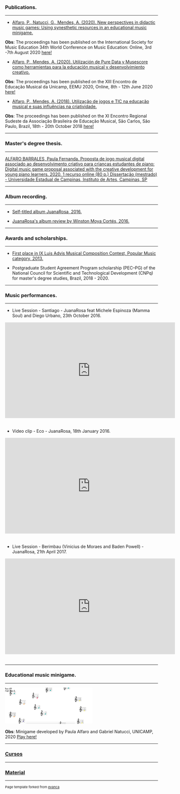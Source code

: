 ### Publications.
---
- [Alfaro, P., Natucci, G., Mendes, A. (2020). New perspectives in didactic music games: Using synesthetic resources in an educational music minigame.](https://www.researchgate.net/publication/344259985_New_perspectives_in_didactic_music_games_Using_synesthetic_resources_in_an_educational_music_minigame)

**Obs**: The proceedings has been published on the International Society for Music Education 34th World Conference on Music Education: Online, 3rd -7th August 2020 [here!](https://www.isme.org/sites/default/files/documents/Proceedings%20final%202020%20ISME%20WORLD%20CONFERENCE.pdf)

- [Alfaro, P., Mendes, A. (2020). Utilización de Pure Data y Musescore como herramientas para la educación musical y desenvolvimiento creativo.](https://www.researchgate.net/publication/343774702_Utilizacion_de_Pure_Data_y_Musescore_como_herramientas_para_la_educacion_musical_y_desenvolvimiento_creativo)

**Obs**: The proceedings has been published on the XIII Encontro de Educação Musical da Unicamp, EEMU 2020, Online, 8th - 12th June 2020 [here!](https://sites.google.com/dac.unicamp.br/eemu/anais/2020?authuser=0)

- [Alfaro, P., Mendes, A. (2018). Utilização de jogos e TIC na educação musical e suas influências na criatividade.](https://www.researchgate.net/publication/343774857_Utilizacao_de_jogos_e_TIC_na_educacao_musical_e_suas_influencias_na_criatividade)

**Obs**: The proceedings has been published on the XI	Encontro	Regional	Sudeste	da	Associação	Brasileira	de	Educação	Musical, São	Carlos, São Paulo, Brazil, 18th - 20th October 2018 [here!](http://abemeducacaomusical.com.br/conferencias/index.php/sd2018/regsd/paper/viewFile/3230/1774)


---
### Master's degree thesis.
---

[ALFARO BARRALES, Paula Fernanda. Proposta de jogo musical digital associado ao desenvolvimento criativo para crianças estudantes de piano: Digital music game proposal associated with the creative development for young piano learners. 2020. 1 recurso online (80 p.) Dissertação (mestrado) - Universidade Estadual de Campinas, Instituto de Artes, Campinas, SP](http://repositorio.unicamp.br/jspui/handle/REPOSIP/344240)

---
### Album recording.
---

- [Self-titled album JuanaRosa, 2016.](https://open.spotify.com/album/1VhniXD6lELfiDeZhNWL8b?si=VX0VqfjtRTicp5l5BWs0xQ)

- [JuanaRosa's album review by Winston Moya Cortés, 2016.](https://scielo.conicyt.cl/scielo.php?script=sci_arttext&pid=S0716-27902017000100163)

---
### Awards and scholarships.
---

- [First place in IX Luis Advis Musical Composition Contest, Popular Music category, 2013.](https://luisadvis.cultura.gob.cl/ganadores)

- Postgraduate Student Agreement Program scholarship (PEC–PG) of the National Council for Scientific and Technological Development (CNPq) for master's degree studies, Brazil, 2018 - 2020.

---
### Music performances.
---

- Live Session - Santiago - JuanaRosa feat Michele Espinoza (Mamma Soul) and Diego Urbano, 23th October 2016.

<iframe width="560" height="315" src="https://www.youtube.com/embed/iyOnEmmdgeM" frameborder="0" allow="accelerometer; autoplay; clipboard-write; encrypted-media; gyroscope; picture-in-picture" allowfullscreen></iframe><br><br>

- Video clip - Eco - JuanaRosa, 18th January 2016.

<iframe width="560" height="315" src="https://www.youtube.com/embed/Bvq0-om3bqg" frameborder="0" allow="accelerometer; autoplay; clipboard-write; encrypted-media; gyroscope; picture-in-picture" allowfullscreen></iframe><br><br>

- Live Session - Berimbau (Vinicius de Moraes and Baden Powell) - JuanaRosa, 21th April 2017.

<iframe width="560" height="315" src="https://www.youtube.com/embed/x-rNjgch8P8" frameborder="0" allow="accelerometer; autoplay; clipboard-write; encrypted-media; gyroscope; picture-in-picture" allowfullscreen></iframe><br><br>


---
### Educational music minigame.
---

[<img src="images/Imagen_Juego.png?raw=true" style="width: 30vw; min-width: 150px;" alt="Logo" />](https://gctucci.itch.io/simon-sings)

**Obs**: Minigame developed by Paula Alfaro and Gabriel Natucci, UNICAMP, 2020 [Play here!](https://gctucci.itch.io/simon-sings)

---
### [Cursos](/sample_page5.html)
---
### [Material](/sample_page6.html)
---
<p style="font-size:11px">Page template forked from <a href="https://github.com/evanca/quick-portfolio">evanca</a></p>
<!-- Remove above link if you don't want to attibute -->
